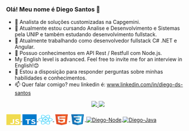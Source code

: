 ### Olá! Meu nome é Diego Santos 👋

- 🔭 Analista de soluções customizadas na Capgemini.
- 🌱 Atualmente estou cursando Analise e Desenvolvimento e Sistemas pela UNIP e também estudando desenvolvimento fullstack.
- 👯 Atualmente trabalhando como desenvolvedor fullstack C# .NET e Angular.
- 🤔 Possuo conhecimentos em API Rest / Restfull com Node.js.
- My English level is advanced. Feel free to invite me for an interview in English!😊
- 💬 Estou a disposição para responder perguntas sobre minhas habilidades e conhecimentos.
- 📫 Quer falar comigo? meu linkedin é: www.linkedin.com/in/diego-ds-santos
<div align="center">
  <a href="https://github.com/diegods26">
  <img height="180em" src="https://github-readme-stats.vercel.app/api?username=diegods26&show_icons=true&theme=dark&include_all_commits=true&count_private=true"/>
  <img height="180em" src="https://github-readme-stats.vercel.app/api/top-langs/?username=diegods26&layout=compact&langs_count=7&theme=dark"/>
</div>
  
  <div style="display: inline_block"><br>
  <img align="center" alt="Diego-Js" height="30" width="40" src="https://raw.githubusercontent.com/devicons/devicon/master/icons/javascript/javascript-plain.svg">
  <img align="center" alt="Diego-Ts" height="30" width="40" src="https://raw.githubusercontent.com/devicons/devicon/master/icons/typescript/typescript-plain.svg">
  <img align="center" alt="Diego-React" height="30" width="40" src="https://raw.githubusercontent.com/devicons/devicon/master/icons/react/react-original.svg">
  <img align="center" alt="Diego-HTML" height="30" width="40" src="https://raw.githubusercontent.com/devicons/devicon/master/icons/html5/html5-original.svg">
  <img align="center" alt="Diego-CSS" height="30" width="40" src="https://raw.githubusercontent.com/devicons/devicon/master/icons/css3/css3-original.svg">
  <img align="center" alt="Diego-Node" height="90" width="100"  src="https://cdn.jsdelivr.net/gh/devicons/devicon/icons/nodejs/nodejs-original-wordmark.svg" />
  <img align="center" alt="Diego-Java" height="50" width="60" src="https://cdn.jsdelivr.net/gh/devicons/devicon/icons/java/java-original-wordmark.svg" />
          
          
</div>
